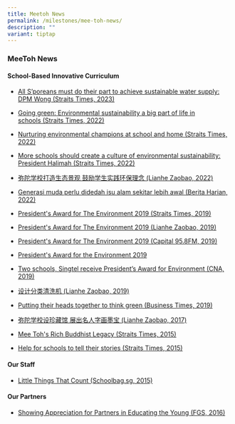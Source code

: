 ```yaml
---
title: Meetoh News
permalink: /milestones/mee-toh-news/
description: ""
variant: tiptap
---
```

<h3>MeeToh News</h3>
<h4>School-Based Innovative Curriculum</h4>
<ul>
<li>
<p><a href="https://www.straitstimes.com/singapore/all-s-poreans-must-do-their-part-to-achieve-sustainable-water-supply-dpm-wong" rel="noopener noreferrer nofollow" target="_blank">All S’poreans must do their part to achieve sustainable water supply: DPM Wong&nbsp;(Straits Times, 2023)</a>
</p>
</li>
<li>
<p><a href="https://www.straitstimes.com/singapore/parenting-education/going-green-environmental-sustainability-a-big-part-of-life-in-schools?utm_source=facebook&amp;utm_medium=dc-social-sponsored-video&amp;utm_campaign=apx56502-article2" rel="noopener noreferrer nofollow" target="_blank">Going green: Environmental sustainability a big part of life in schools&nbsp;(Straits Times, 2022)</a>
</p>
</li>
<li>
<p><a href="https://www.facebook.com/TheStraitsTimes/videos/718620612481907/" rel="noopener noreferrer nofollow" target="_blank">Nurturing environmental champions at school and home&nbsp;(Straits Times, 2022)</a>
</p>
</li>
<li>
<p><a href="https://www.straitstimes.com/singapore/parenting-education/more-schools-should-create-a-culture-of-environmental-sustainability-president-halimah" rel="noopener noreferrer nofollow" target="_blank">More schools should create a culture of environmental sustainability: President Halimah&nbsp;(Straits Times, 2022)</a>
</p>
</li>
<li>
<p><a href="https://www.zaobao.com.sg/news/singapore/story20220421-1264773" rel="noopener noreferrer nofollow" target="_blank">弥陀学校打造生态景观 鼓励学生实践环保理念&nbsp;(Lianhe Zaobao, 2022)</a>
</p>
</li>
<li>
<p><a href="https://www.beritaharian.sg/setempat/generasi-muda-perlu-didedah-isu-alam-sekitar-lebih-awal" rel="noopener noreferrer nofollow" target="_blank">Generasi muda perlu didedah isu alam sekitar lebih awal (Berita Harian, 2022)</a>
</p>
</li>
<li>
<p><a href="https://www.straitstimes.com/singapore/2-primary-schools-singtel-get-presidents-award-for-environment-for-their-green-efforts?xtor=CS3-18&amp;utm_source=STiPhone&amp;utm_medium=share&amp;utm_term=2019-09-26%2022%3A09%3A53" rel="noopener noreferrer nofollow" target="_blank">President's Award for The Environment 2019 (Straits Times, 2019)</a>
</p>
</li>
<li>
<p><a href="https://www.zaobao.com.sg/realtime/singapore/story20190926-992274" rel="noopener noreferrer nofollow" target="_blank">President's Award for The Environment 2019 (Lianhe Zaobao, 2019)</a>
</p>
</li>
<li>
<p><a href="https://www.facebook.com/capital958/videos/vb.109255485773773/460448051221189/?type=2&amp;theater" rel="noopener noreferrer nofollow" target="_blank">President's Award for The Environment 2019 (Capital 95.8FM, 2019)</a>
</p>
</li>
<li>
<p><a href="https://www.youtube.com/watch?v=JrGVHN-rauU" rel="noopener noreferrer nofollow" target="_blank">President's Award for the Environment 2019</a>
</p>
</li>
<li>
<p><a href="https://www.youtube.com/watch?v=BBg8HLK6q18" rel="noopener noreferrer nofollow" target="_blank">Two schools, Singtel receive President’s Award for Environment (CNA, 2019)</a>
</p>
</li>
<li>
<p><a href="https://www.zaobao.com.sg/zlifestyle/powerup/story20191004-994193" rel="noopener noreferrer nofollow" target="_blank">设计分类清洗机 (Lianhe Zaobao, 2019)</a>
</p>
</li>
<li>
<p><a href="https://www.businesstimes.com.sg/life-culture/putting-their-heads-together-to-think-green" rel="noopener noreferrer nofollow" target="_blank">Putting their heads together to think green (Business Times, 2019)</a>
</p>
</li>
<li>
<p><a href="https://www.zaobao.com.sg/news/singapore/story20171009-801439" rel="noopener noreferrer nofollow" target="_blank">弥陀学校设珍藏馆 展出名人字画墨宝 (Lianhe Zaobao, 2017)</a>
</p>
</li>
<li>
<p><a href="https://www.straitstimes.com/singapore/mee-tohs-rich-buddhist-legacy" rel="noopener noreferrer nofollow" target="_blank">Mee Toh's Rich Buddhist Legacy (Straits Times, 2015)</a>
</p>
</li>
<li>
<p><a href="https://www.straitstimes.com/singapore/education/help-for-schools-to-tell-their-stories" rel="noopener noreferrer nofollow" target="_blank">Help for schools to tell their stories (Straits Times, 2015)</a>
</p>
</li>
</ul>
<h4>Our Staff</h4>
<ul data-tight="true" class="tight">
<li>
<p><a href="https://www.schoolbag.edu.sg/story/little-things-that-count" rel="noopener noreferrer nofollow" target="_blank">Little Things That Count (Schoolbag.sg, 2015)</a>
</p>
</li>
</ul>
<h4>Our Partners</h4>
<ul data-tight="true" class="tight">
<li>
<p><a href="https://www.fgs.sg/#!%E6%96%B0%E6%98%A5%E6%8B%9C%E6%97%A9%E5%B9%B4-%E5%BC%A5%E9%99%80%E5%AD%A6%E6%A0%A1%E6%A0%A1%E9%95%BF%E5%90%B4%E5%AE%9D%E5%BE%B7%E5%85%88%E7%94%9F%E6%9D%A5%E8%AE%BF/b02yf/56c571690cf2d76542b23f29" rel="noopener noreferrer nofollow" target="_blank">Showing Appreciation for Partners in Educating the Young (FGS, 2016)</a>
</p>
</li>
</ul>
<h4></h4>
<p></p>